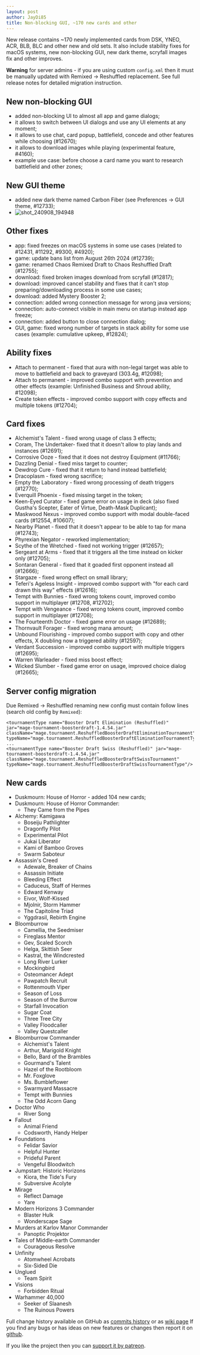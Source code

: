 ```yaml
---
layout: post
author: JayDi85
title: Non-blocking GUI, ~170 new cards and other
---
```

New release contains ~170 newly implemented cards from DSK, YNEO, ACR, BLB, BLC and other new and old sets. It also include stability fixes for macOS systems, new non-blocking GUI, new dark theme, scryfall images fix and other improves.

**Warning** for server admins - if you are using custom `config.xml` then it must be manually updated with Remixed -> Reshuffled replacement. See full release notes for detailed migration instruction.

## New non-blocking GUI
- added non-blocking UI to almost all app and game dialogs;
- it allows to switch between UI dialogs and use any UI elements at any moment;
- it allows to use chat, card popup, battlefield, concede and other features while choosing (#12670);
- it allows to download images while playing (experimental feature, #4160);
- example use case: before choose a card name you want to research battlefield and other zones;

## New GUI theme
* added new dark theme named Carbon Fiber (see Preferences -> GUI theme, #12733);
* ![shot_240908_194948](https://github.com/user-attachments/assets/451c0ff2-1453-494e-ba49-85ffb0f44128)

## Other fixes
* app: fixed freezes on macOS systems in some use cases (related to #12431, #11292, #9300, #4920);
* game: update bans list from August 26th 2024 (#12739);
* game: renamed Chaos Remixed Draft to Chaos Reshuffled Draft (#12755);
* download: fixed broken images download from scryfall (#12817);
* download: improved cancel stability and fixes that it can't stop preparing/downloading process in some use cases;
* download: added Mystery Booster 2;
* connection: added wrong connection message for wrong java versions;
* connection: auto-connect visible in main menu on startup instead app freeze;
* connection: added <ESC> button to close connection dialog;
* GUI, game: fixed wrong number of targets in stack ability for some use cases (example: cumulative upkeep, #12824);

## Ability fixes
* Attach to permanent - fixed that aura with non-legal target was able to move to battlefield and back to graveyard (303.4g, #12098);
* Attach to permanent - improved combo support with prevention and other effects (example: Unfinished Business and Shroud ability, #12098);
* Create token effects - improved combo support with copy effects and multiple tokens (#12704);

## Card fixes
* Alchemist's Talent - fixed wrong usage of class 3 effects;
* Coram, The Undertaker- fixed that it doesn't allow to play lands and instances (#12691);
* Corrosive Ooze - fixed that it does not destroy Equipment (#11766);
* Dazzling Denial - fixed miss target to counter;
* Dewdrop Cure - fixed that it return to hand instead battlefield;
* Dracoplasm - fixed wrong sacrifice;
* Empty the Laboratory - fixed wrong processing of death triggers (#12770);
* Everquill Phoenix - fixed missing target in the token;
* Keen-Eyed Curator - fixed game error on usage in deck (also fixed Gustha's Scepter, Eater of Virtue, Death-Mask Duplicant);
* Maskwood Nexus - improved combo support with modal double-faced cards (#12554, #10607);
* Nearby Planet - fixed that it doesn't appear to be able to tap for mana (#12743);
* Phyrexian Negator - reworked implementation;
* Scythe of the Wretched - fixed not working trigger (#12657);
* Sergeant at Arms - fixed that it triggers all the time instead on kicker only (#12705);
* Sontaran General - fixed that it goaded first opponent instead all (#12666);
* Stargaze - fixed wrong effect on small library;
* Teferi's Ageless Insight - improved combo support with "for each card drawn this way" effects (#12616);
* Tempt with Bunnies - fixed wrong tokens count, improved combo support in multiplayer (#12708, #12702);
* Tempt with Vengeance - fixed wrong tokens count, improved combo support in multiplayer  (#12708);
* The Fourteenth Doctor - fixed game error on usage (#12689);
* Thornvault Forager - fixed wrong mana amount;
* Unbound Flourishing - improved combo support with copy and other effects, X doubling now a triggered ability (#12597);
* Verdant Succession - improved combo support with multiple triggers (#12695);
* Warren Warleader  - fixed miss boost effect;
* Wicked Slumber - fixed game error on usage, improved choice dialog (#12665);

## Server config migration
Due Remixed -> Reshuffled renaming new config must contain follow lines (search old config by `Remixed`):
```
<tournamentType name="Booster Draft Elimination (Reshuffled)" jar="mage-tournament-boosterdraft-1.4.54.jar" className="mage.tournament.ReshuffledBoosterDraftEliminationTournament" typeName="mage.tournament.ReshuffledBoosterDraftEliminationTournamentType"/>
...
<tournamentType name="Booster Draft Swiss (Reshuffled)" jar="mage-tournament-boosterdraft-1.4.54.jar" className="mage.tournament.ReshuffledBoosterDraftSwissTournament" typeName="mage.tournament.ReshuffledBoosterDraftSwissTournamentType"/>
```

## New cards
* Duskmourn: House of Horror - added 104 new cards;
* Duskmourn: House of Horror Commander:
    * They Came from the Pipes
* Alchemy: Kamigawa
    * Boseiju Pathlighter
    * Dragonfly Pilot
    * Experimental Pilot
    * Jukai Liberator
    * Kami of Bamboo Groves
    * Swarm Saboteur
* Assassin's Creed
    * Adewale, Breaker of Chains
    * Assassin Initiate
    * Bleeding Effect
    * Caduceus, Staff of Hermes
    * Edward Kenway
    * Eivor, Wolf-Kissed
    * Mjolnir, Storm Hammer
    * The Capitoline Triad
    * Yggdrasil, Rebirth Engine
* Bloomburrow
    * Camellia, the Seedmiser
    * Fireglass Mentor
    * Gev, Scaled Scorch
    * Helga, Skittish Seer
    * Kastral, the Windcrested
    * Long River Lurker
    * Mockingbird
    * Osteomancer Adept
    * Pawpatch Recruit
    * Rottenmouth Viper
    * Season of Loss
    * Season of the Burrow
    * Starfall Invocation
    * Sugar Coat
    * Three Tree City
    * Valley Floodcaller
    * Valley Questcaller
* Bloomburrow Commander
    * Alchemist's Talent
    * Arthur, Marigold Knight
    * Bello, Bard of the Brambles
    * Gourmand's Talent
    * Hazel of the Rootbloom
    * Mr. Foxglove
    * Ms. Bumbleflower
    * Swarmyard Massacre
    * Tempt with Bunnies
    * The Odd Acorn Gang
* Doctor Who
    * River Song
* Fallout
    * Animal Friend
    * Codsworth, Handy Helper
* Foundations
    * Felidar Savior
    * Helpful Hunter
    * Prideful Parent
    * Vengeful Bloodwitch
* Jumpstart: Historic Horizons
    * Kiora, the Tide's Fury
    * Subversive Acolyte
* Mirage
    * Reflect Damage
    * Yare
* Modern Horizons 3 Commander
    * Blaster Hulk
    * Wonderscape Sage
* Murders at Karlov Manor Commander
    * Panoptic Projektor
* Tales of Middle-earth Commander
    * Courageous Resolve
* Unfinity
    * Atomwheel Acrobats
    * Six-Sided Die
* Unglued
    * Team Spirit
* Visions
    * Forbidden Ritual
* Warhammer 40,000
    * Seeker of Slaanesh
    * The Ruinous Powers

Full change history available on GitHub as [commits history](https://github.com/magefree/mage/commits/)
or as [wiki page](https://github.com/magefree/mage/wiki/Release-changes)
If you find any bugs or has ideas on new features or changes then report it on [github](https://github.com/magefree/mage/issues).

If you like the project then you can [support it by patreon](https://xmage.today/#donate).